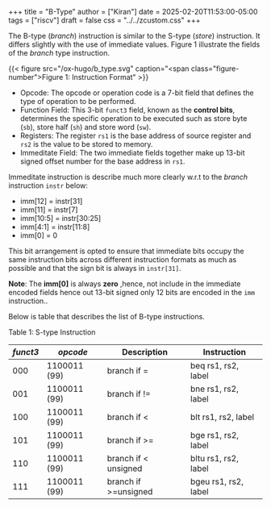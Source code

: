 +++
title = "B-Type"
author = ["Kiran"]
date = 2025-02-20T11:53:00-05:00
tags = ["riscv"]
draft = false
css = "../../zcustom.css"
+++

The B-type (_branch_) instruction is similar to the S-type (_store_) instruction. It differs slightly with the use of immediate values. Figure 1 illustrate the fields of the _branch_ type instruction.

{{< figure src="/ox-hugo/b_type.svg" caption="<span class=\"figure-number\">Figure 1: </span>Instruction Format" >}}

-   Opcode: The opcode or operation code is a 7-bit field that defines the type of operation to be performed.
-   Function Field: This 3-bit `funct3` field, known as the **control bits**, determines the specific operation to be executed such as store byte (`sb`), store half (`sh`) and store word (`sw`).
-   Registers: The register `rs1` is the base address of source register and `rs2` is the value to be stored to memory.
-   Immeditate Field: The two immediate fields together make up 13-bit signed offset number for the base address in `rs1`.

Immeditate instruction is describe much more clearly w.r.t to the _branch_ instruction `instr` below:

-   imm[12]   = instr[31]
-   imm[11]   = instr[7]
-   imm[10:5] = instr[30:25]
-   imm[4:1]  = instr[11:8]
-   imm[0]    = 0

This bit arrangement is opted to ensure that immediate bits occupy the same instruction bits across different instruction formats as much as possible and that the sign bit is always in `instr[31]`.

**Note**: The **imm[0]** is always **zero** ,hence, not include in the immediate encoded fields hence out 13-bit signed only 12 bits are encoded in the `imm` instruction..

Below is table that describes the list of B-type instructions.

<div class="table-caption">
  <span class="table-number">Table 1:</span>
  S-type Instruction
</div>

| _funct3_ | _opcode_     | Description             | Instruction          |
|----------|--------------|-------------------------|----------------------|
| 000      | 1100011 (99) | branch if =             | beq rs1, rs2, label  |
| 001      | 1100011 (99) | branch if !=            | bne rs1, rs2, label  |
| 100      | 1100011 (99) | branch if &lt;          | blt rs1, rs2, label  |
| 101      | 1100011 (99) | branch if &gt;=         | bge rs1, rs2, label  |
| 110      | 1100011 (99) | branch if &lt; unsigned | bltu rs1, rs2, label |
| 111      | 1100011 (99) | branch if &gt;=unsigned | bgeu rs1, rs2, label |
